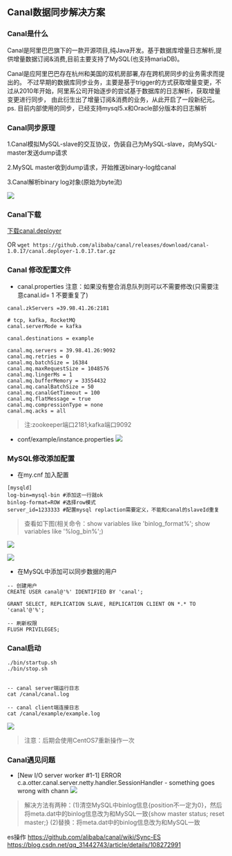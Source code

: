 ## Canal数据同步解决方案

### Canal是什么
  Canal是阿里巴巴旗下的一款开源项目,纯Java开发。基于数据库增量日志解析,提供增量数据订阅&消费,目前主要支持了MySQL(也支持mariaDB)。

  Canal是应阿里巴巴存在杭州和美国的双机房部署,存在跨机房同步的业务需求而提出的。
  不过早期的数据库同步业务，主要是基于trigger的方式获取增量变更，不过从2010年开始，阿里系公司开始逐步的尝试基于数据库的日志解析，获取增量变更进行同步，
由此衍生出了增量订阅&消费的业务，从此开启了一段新纪元。ps. 目前内部使用的同步，已经支持mysql5.x和Oracle部分版本的日志解析


### Canal同步原理
1.Canal模拟MySQL-slave的交互协议，伪装自己为MySQL-slave，向MySQL-master发送dump请求

2.MySQL master收到dump请求，开始推送binary-log给canal

3.Canal解析binary log对象(原始为byte流)

![](https://img2020.cnblogs.com/blog/1231979/202106/1231979-20210615210622348-416791052.png)


### Canal下载
[下载canal.deployer](https://github.com/alibaba/canal/releases/download/canal-1.0.17/canal.deployer-1.0.17.tar.gz)

OR
`wget https://github.com/alibaba/canal/releases/download/canal-1.0.17/canal.deployer-1.0.17.tar.gz`


### Canal 修改配置文件

- canal.properties
注意：如果没有整合消息队列则可以不需要修改(只需要注意canal.id= 1 不要重复了)


```properties
canal.zkServers =39.98.41.26:2181

# tcp, kafka, RocketMQ
canal.serverMode = kafka

canal.destinations = example

canal.mq.servers = 39.98.41.26:9092
canal.mq.retries = 0
canal.mq.batchSize = 16384
canal.mq.maxRequestSize = 1048576
canal.mq.lingerMs = 1
canal.mq.bufferMemory = 33554432
canal.mq.canalBatchSize = 50
canal.mq.canalGetTimeout = 100
canal.mq.flatMessage = true
canal.mq.compressionType = none
canal.mq.acks = all
```
>注:zookeeper端口2181;kafka端口9092


- conf/example/instance.properties
![](https://img2020.cnblogs.com/blog/1231979/202106/1231979-20210615211547723-1857846596.png)



### MySQL修改添加配置
- 在my.cnf 加入配置
```
[mysqld]  
log-bin=mysql-bin #添加这一行就ok  
binlog-format=ROW #选择row模式  
server_id=1233333 #配置mysql replaction需要定义，不能和canal的slaveId重复  
```

>查看如下图(相关命令：show variables like 'binlog_format%';  show variables like '%log_bin%';)

![](https://img2020.cnblogs.com/blog/1231979/202106/1231979-20210615212714970-992572038.png)

![](https://img2020.cnblogs.com/blog/1231979/202106/1231979-20210615212726336-640371502.png)



- 在MySQL中添加可以同步数据的用户
```
-- 创建用户
CREATE USER canal@'%' IDENTIFIED BY 'canal';

GRANT SELECT, REPLICATION SLAVE, REPLICATION CLIENT ON *.* TO 'canal'@'%';

-- 刷新权限
FLUSH PRIVILEGES;
```


### Canal启动

```
./bin/startup.sh
./bin/stop.sh


-- canal server端运行日志
cat /canal/canal.log

-- canal client端连接日志
cat /canal/example/example.log
```

![](https://img2020.cnblogs.com/blog/1231979/202106/1231979-20210615213627497-286024260.png)

>注意：后期会使用CentOS7重新操作一次



### Canal遇见问题
- [New I/O server worker #1-1] ERROR c.a.otter.canal.server.netty.handler.SessionHandler - something goes wrong with chann
![](https://img2020.cnblogs.com/blog/1231979/202106/1231979-20210615211748770-1514229698.png)


>解决方法有两种：(1)清空MySQL中binlog信息{position不一定为0}，然后将meta.dat中的binlog信息改为和MySQL一致{show master status; reset master;}   (2)替换：将meta.dat中的binlog信息改为和MySQL一致



es操作
https://github.com/alibaba/canal/wiki/Sync-ES
https://blog.csdn.net/qq_31442743/article/details/108272991
